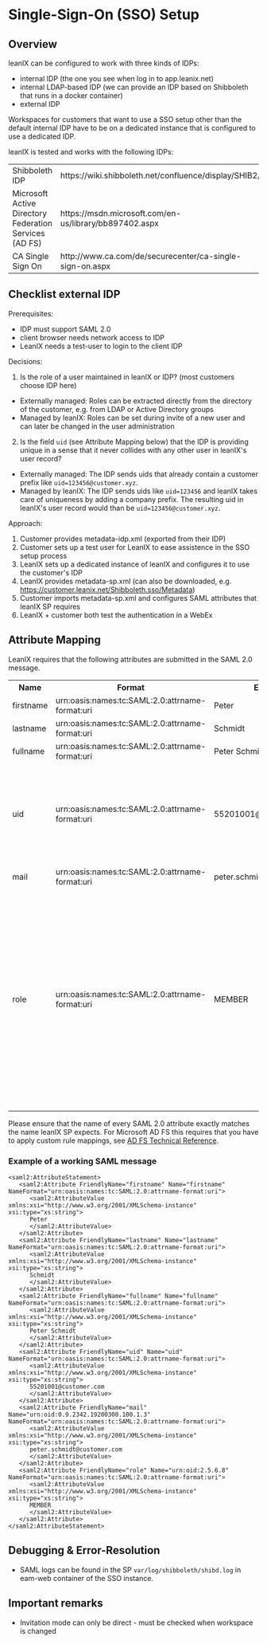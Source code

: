 # Single-Sign-On (SSO) Setup

## Overview

leanIX can be configured to work with three kinds of IDPs:

* internal IDP (the one you see when log in to app.leanix.net)
* internal LDAP-based IDP (we can provide an IDP based on Shibboleth that runs in a docker container) 
* external IDP

Workspaces for customers that want to use a SSO setup other than the default internal IDP have to be on a dedicated instance that is configured to use a dedicated IDP.

leanIX is tested and works with the following IDPs:
<table>
   <tr>
      <td>Shibboleth IDP</td>
      <td>https://wiki.shibboleth.net/confluence/display/SHIB2/</td>
   </tr>
   <tr>
      <td>Microsoft Active Directory Federation Services (AD FS)</td>
      <td>https://msdn.microsoft.com/en-us/library/bb897402.aspx</td>
   </tr>  
   <tr>
      <td>CA Single Sign On</td>
      <td>http://www.ca.com/de/securecenter/ca-single-sign-on.aspx</td>   
   </tr>
</table>

## Checklist external IDP

Prerequisites:

* IDP must support SAML 2.0
* client browser needs network access to IDP
* LeanIX needs a test-user to login to the client IDP

Decisions:

1. Is the role of a user maintained in leanIX or IDP? (most customers choose IDP here)
  * Externally managed: Roles can be extracted directly from the directory of the customer, e.g. from LDAP or Active Directory groups
  * Managed by leanIX: Roles can be set during invite of a new user and can later be changed in the user administration
2. Is the field `uid` (see Attribute Mapping below) that the IDP is providing unique in a sense that it never collides with any other user in leanIX's user record?
  * Externally managed: The IDP sends uids that already contain a customer prefix like `uid=123456@customer.xyz`.
  * Managed by leanIX: The IDP sends uids like `uid=123456` and leanIX takes care of uniqueness by adding a company prefix. The resulting uid in leanIX's user record would than be `uid=123456@customer.xyz`.  


Approach:

1. Customer provides metadata-idp.xml (exported from their IDP)
2. Customer sets up a test user for LeanIX to ease assistence in the SSO setup process
3. LeanIX sets up a dedicated instance of leanIX and configures it to use the customer's IDP
4. LeanIX provides metadata-sp.xml (can also be downloaded, e.g. https://customer.leanix.net/Shibboleth.sso/Metadata)
5. Customer imports metadata-sp.xml and configures SAML attributes that leanIX SP requires
6. LeanIX + customer both test the authentication in a WebEx

## Attribute Mapping

LeanIX requires that the following attributes are submitted in the SAML 2.0 message.

<table>
<tr>
   <th>Name</th>
   <th>Format</th>
   <th>Example</th>
   <th>Comment</th>
</tr>
<tr>
   <td>firstname</td>
   <td>urn:oasis:names:tc:SAML:2.0:attrname-format:uri</td>
   <td>Peter</td>
   <td></td>
</tr>
<tr>
   <td>lastname</td>
   <td>urn:oasis:names:tc:SAML:2.0:attrname-format:uri</td>
   <td>Schmidt</td>
   <td></td>
</tr>
<tr>
   <td>fullname</td>
   <td>urn:oasis:names:tc:SAML:2.0:attrname-format:uri</td>
   <td>Peter Schmidt</td>
   <td></td>
</tr>
<tr>
   <td>uid</td>
   <td>urn:oasis:names:tc:SAML:2.0:attrname-format:uri</td>
   <td>55201001@customer.com</td>
   <td>Unique ID of user, stays stable even if Name is changed. Must be in e-mail format</td>
</tr>
<tr>
   <td>mail</td>
   <td>urn:oasis:names:tc:SAML:2.0:attrname-format:uri</td>
   <td>peter.schmidt@customer.com</td>
   <td></td> 
</tr>
<tr>
   <td>role</td>
   <td>urn:oasis:names:tc:SAML:2.0:attrname-format:uri</td>
   <td>MEMBER</td>
   <td>One of ADMIN, MEMBER, VIEWER. In case multiple roles are submitted comma-separated, then the highest role is taken. This attribute can be omitted if the role of a user is mananged by leanIX.</td> 
</tr>
</table>

Please ensure that the name of every SAML 2.0 attribute exactly matches the name leanIX SP expects. For Microsoft AD FS this requires that you have to apply custom rule mappings, see [AD FS Technical Reference](https://technet.microsoft.com/en-us/library/dd807118.aspx).  

### Example of a working SAML message

```
<saml2:AttributeStatement>
   <saml2:Attribute FriendlyName="firstname" Name="firstname" NameFormat="urn:oasis:names:tc:SAML:2.0:attrname-format:uri">
      <saml2:AttributeValue xmlns:xsi="http://www.w3.org/2001/XMLSchema-instance" xsi:type="xs:string">
      Peter
      </saml2:AttributeValue>
   </saml2:Attribute>
   <saml2:Attribute FriendlyName="lastname" Name="lastname" NameFormat="urn:oasis:names:tc:SAML:2.0:attrname-format:uri">
      <saml2:AttributeValue xmlns:xsi="http://www.w3.org/2001/XMLSchema-instance" xsi:type="xs:string">
      Schmidt
      </saml2:AttributeValue>
   </saml2:Attribute>
   <saml2:Attribute FriendlyName="fullname" Name="fullname" NameFormat="urn:oasis:names:tc:SAML:2.0:attrname-format:uri">
      <saml2:AttributeValue xmlns:xsi="http://www.w3.org/2001/XMLSchema-instance" xsi:type="xs:string">
      Peter Schmidt
      </saml2:AttributeValue>
   </saml2:Attribute>
   <saml2:Attribute FriendlyName="uid" Name="uid" NameFormat="urn:oasis:names:tc:SAML:2.0:attrname-format:uri">
      <saml2:AttributeValue xmlns:xsi="http://www.w3.org/2001/XMLSchema-instance" xsi:type="xs:string">
      55201001@customer.com
      </saml2:AttributeValue>
   </saml2:Attribute>
   <saml2:Attribute FriendlyName="mail" Name="urn:oid:0.9.2342.19200300.100.1.3" NameFormat="urn:oasis:names:tc:SAML:2.0:attrname-format:uri">
      <saml2:AttributeValue xmlns:xsi="http://www.w3.org/2001/XMLSchema-instance" xsi:type="xs:string">
      peter.schmidt@customer.com
      </saml2:AttributeValue>
   </saml2:Attribute>
   <saml2:Attribute FriendlyName="role" Name="urn:oid:2.5.6.8" NameFormat="urn:oasis:names:tc:SAML:2.0:attrname-format:uri">
      <saml2:AttributeValue xmlns:xsi="http://www.w3.org/2001/XMLSchema-instance" xsi:type="xs:string">
      MEMBER
      </saml2:AttributeValue>
   </saml2:Attribute>
</saml2:AttributeStatement>

```

## Debugging & Error-Resolution

* SAML logs can be found in the SP `var/log/shibboleth/shibd.log` in eam-web container of the SSO instance.

## Important remarks

* Invitation mode can only be direct - must be checked when workspace is changed

